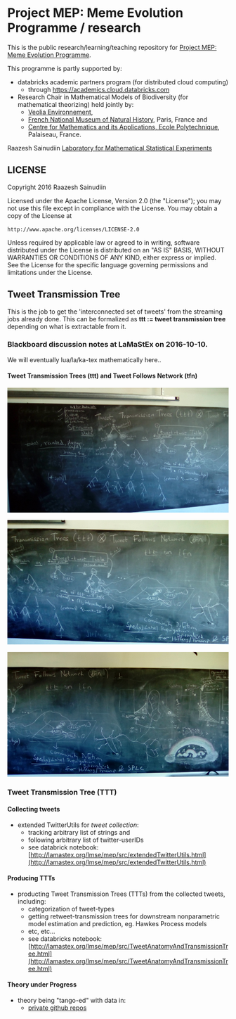 # Project MEP: Meme Evolution Programme / research

This is the public research/learning/teaching repository for [Project MEP: Meme Evolution Programme](http://lamastex.org).

This programme is partly supported by:

* databricks academic partners program (for distributed cloud computing) 
	* through https://academics.cloud.databricks.com
* Research Chair in Mathematical Models of Biodiversity (for mathematical theorizing) held jointly by:
	* [Veolia Environnement](http://en.wikipedia.org/wiki/Veolia_Environnement), 
	* [French National Museum of Natural History](http://www.mnhn.fr/fr), Paris, France and 
	* [Centre for Mathematics and its Applications, Ecole Polytechnique](http://www.cmap.polytechnique.fr/), Palaiseau, France.

Raazesh Sainudiin
[Laboratory for Mathematical Statistical Experiments](http://lamastex.org)

## LICENSE

Copyright 2016 Raazesh Sainudiin 

Licensed under the Apache License, Version 2.0 (the "License");
you may not use this file except in compliance with the License.
You may obtain a copy of the License at

    http://www.apache.org/licenses/LICENSE-2.0

Unless required by applicable law or agreed to in writing, software
distributed under the License is distributed on an "AS IS" BASIS,
WITHOUT WARRANTIES OR CONDITIONS OF ANY KIND, either express or implied.
See the License for the specific language governing permissions and
limitations under the License.


## Tweet Transmission Tree

This is the job to get the 'interconnected set of tweets' from the streaming jobs already done. This can be formalized as **ttt := tweet transmission tree** depending on what is extractable from it.

### Blackboard discussion notes at LaMaStEx on 2016-10-10. 
We will eventually lua/la/ka-tex mathematically here..

#### Tweet Transmission Trees (ttt) and Tweet Follows Network (tfn)

![ttt-tfn-00](twTransmissionTreesOnSocialNetworks/notes/20161010_151334_ttttfn00.jpg)

![ttt-tfn01](twTransmissionTreesOnSocialNetworks/notes/20161010_151345_ttttfn01.jpg)

![ttttfn02](twTransmissionTreesOnSocialNetworks/notes/20161010_151351_ttttfn02.jpg)

### Tweet Transmission Tree (TTT)

#### Collecting tweets

* extended TwitterUtils for *tweet collection*:
	* tracking arbitrary list of strings and 
	* following arbitrary list of twitter-userIDs 
	* see databrick notebook: [http://lamastex.org/lmse/mep/src/extendedTwitterUtils.html](http://lamastex.org/lmse/mep/src/extendedTwitterUtils.html) 

#### Producing TTTs

* producting Tweet Transmission Trees (TTTs) from the collected tweets, including: 
	* categorization of tweet-types
	* getting retweet-transmission trees for downstream nonparametric model estimation and prediction, eg. Hawkes Process models
	* etc, etc...
	* see databricks notebook: [http://lamastex.org/lmse/mep/src/TweetAnatomyAndTransmissionTree.html](http://lamastex.org/lmse/mep/src/TweetAnatomyAndTransmissionTree.html)

#### Theory under Progress
* theory being "tango-ed" with data in:
	* [private github repos](https://github.com/raazesh-sainudiin/working-manuscript-MEPCMAPX)

